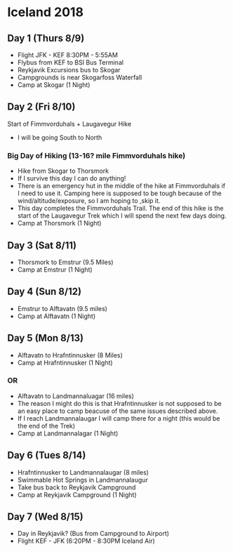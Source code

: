 # Iceland 2018

## Day 1 (Thurs 8/9)
- Flight JFK - KEF 8:30PM - 5:55AM
- Flybus from KEF to BSI Bus Terminal
- Reykjavik Excursions bus to Skogar
- Campgrounds is near Skogarfoss Waterfall
- Camp at Skogar (1 Night)

## Day 2 (Fri 8/10)
Start of Fimmvorduhals + Laugavegur Hike
- I will be going South to North

### Big Day of Hiking (13-16? mile Fimmvorduhals hike)
- Hike from Skogar to Thorsmork
- If I survive this day I can do anything!
- There is an emergency hut in the middle of the hike at Fimmvorduhals if I need to use it. Camping here is supposed to be tough because of the wind/altitude/exposure, so I am hoping to ,skip it.
- This day completes the Fimmvorduhals Trail. The end of this hike is the start of the Laugavegur Trek which I will spend the next few days doing.
- Camp at Thorsmork (1 Night)

## Day 3 (Sat 8/11)

- Thorsmork to Emstrur (9.5 Miles)
- Camp at Emstrur (1 Night)

## Day 4 (Sun 8/12)

- Emstrur to Alftavatn (9.5 miles)
- Camp at Alftavatn (1 Night)

## Day 5 (Mon 8/13)
- Alftavatn to Hrafntinnusker (8 Miles)
- Camp at Hrafntinnusker (1 Night)

### OR

- Alftavatn to Landmannaluagar (16 miles)
- The reason I might do this is that Hrafntinnusker is not supposed to be an easy place to camp beacuse of the same issues described above.
- If I reach Landmannalaugar I will camp there for a night (this would be the end of the Trek)
- Camp at Landmannalagar (1 Night)

## Day 6 (Tues 8/14)

- Hrafntinnusker to Landmannalaugar (8 miles)
- Swimmable Hot Springs in Landmannalaugur
- Take bus back to Reykjavik Campground
- Camp at Reykjavik Campground (1 Night)

## Day 7 (Wed 8/15)
- Day in Reykjavik? (Bus from Campground to Airport)
- Flight KEF - JFK (6:20PM - 8:30PM Iceland Air)
